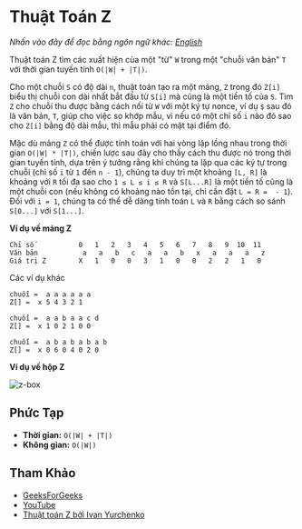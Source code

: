 # Thuật Toán Z

_Nhấn vào đây để đọc bằng ngôn ngữ khác:_
[_English_](README.en-EN.md)

Thuật toán Z tìm các xuất hiện của một "từ" `W` trong một "chuỗi văn bản" `T` với thời gian tuyến tính `O(|W| + |T|)`.

Cho một chuỗi `S` có độ dài `n`, thuật toán tạo ra một mảng, `Z` trong đó `Z[i]` biểu thị chuỗi con dài nhất bắt đầu từ `S[i]` mà cũng là một tiền tố của `S`. Tìm `Z` cho chuỗi thu được bằng cách nối từ `W` với một ký tự nonce, ví dụ `$` sau đó là văn bản, `T`, giúp cho việc so khớp mẫu, vì nếu có một chỉ số `i` nào đó sao cho `Z[i]` bằng độ dài mẫu, thì mẫu phải có mặt tại điểm đó.

Mặc dù mảng `Z` có thể được tính toán với hai vòng lặp lồng nhau trong thời gian `O(|W| * |T|)`, chiến lược sau đây cho thấy cách thu được nó trong thời gian tuyến tính, dựa trên ý tưởng rằng khi chúng ta lặp qua các ký tự trong chuỗi (chỉ số `i` từ `1` đến `n - 1`), chúng ta duy trì một khoảng `[L, R]` là khoảng với `R` tối đa sao cho `1 ≤ L ≤ i ≤ R` và `S[L...R]` là một tiền tố cũng là một chuỗi con (nếu không có khoảng nào tồn tại, chỉ cần đặt `L = R =  - 1`). Đối với `i = 1`, chúng ta có thể dễ dàng tính toán `L` và `R` bằng cách so sánh `S[0...]` với `S[1...]`.

**Ví dụ về mảng Z**

```
Chỉ số           0   1   2   3   4   5   6   7   8   9  10  11
Văn bản           a   a   b   c   a   a   b   x   a   a   a   z
Giá trị Z        X   1   0   0   3   1   0   0   2   2   1   0
```

Các ví dụ khác

```
chuỗi =  a a a a a a
Z[] =  x 5 4 3 2 1
```

```
chuỗi =  a a b a a c d
Z[] =  x 1 0 2 1 0 0
```

```
chuỗi =  a b a b a b a b
Z[] =  x 0 6 0 4 0 2 0
```

**Ví dụ về hộp Z**

![z-box](https://ivanyu.me/wp-content/uploads/2014/09/zalg1.png)

## Phức Tạp

- **Thời gian:** `O(|W| + |T|)`
- **Không gian:** `O(|W|)`

## Tham Khảo

- [GeeksForGeeks](https://www.geeksforgeeks.org/z-algorithm-linear-time-pattern-searching-algorithm/)
- [YouTube](https://www.youtube.com/watch?v=CpZh4eF8QBw&t=0s&list=PLLXdhg_r2hKA7DPDsunoDZ-Z769jWn4R8&index=70)
- [Thuật toán Z bởi Ivan Yurchenko](https://ivanyu.me/blog/2013/10/15/z-algorithm/)
